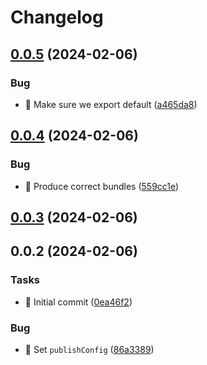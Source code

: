 # Changelog

## [0.0.5](https://github.com/entur/vite-plugin-assets-json/compare/0.0.4...0.0.5) (2024-02-06)


### Bug

* 🐛 Make sure we export default ([a465da8](https://github.com/entur/vite-plugin-assets-json/commit/a465da871a9c93660507529e45e7d102ac9d8e26))

## [0.0.4](https://github.com/entur/vite-plugin-assets-json/compare/0.0.3...0.0.4) (2024-02-06)


### Bug

* 🐛 Produce correct bundles ([559cc1e](https://github.com/entur/vite-plugin-assets-json/commit/559cc1ee9f42b899b1f4de54e9ade5f45b5813a5))

## [0.0.3](https://github.com/entur/vite-plugin-assets-json/compare/0.0.2...0.0.3) (2024-02-06)

## 0.0.2 (2024-02-06)


### Tasks

* 🤖 Initial commit ([0ea46f2](https://github.com/entur/vite-plugin-assets-json/commit/0ea46f227c4113c2c3c2a2a10bf3bbbe7c06ac61))


### Bug

* 🐛 Set `publishConfig` ([86a3389](https://github.com/entur/vite-plugin-assets-json/commit/86a3389a11c6180ccf804a28fc74f46239b1be3a))
